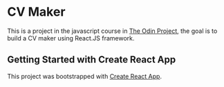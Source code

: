 # CV Maker

This is a project in the javascript course in [The Odin Project](https://www.theodinproject.com/), the goal is to build a CV maker using React.JS framework.

## Getting Started with Create React App

This project was bootstrapped with [Create React App](https://github.com/facebook/create-react-app).
